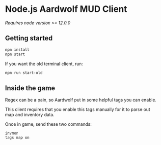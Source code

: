 # Node.js Aardwolf MUD Client
*Requires node version >= 12.0.0*
## Getting started
```bash
npm install
npm start
```
If you want the old terminal client, run:
```bash
npm run start-old
```

## Inside the game
Regex can be a pain, so Aardwolf put in some helpful tags you can enable.

This client requires that you enable this tags manually for it to parse out map and inventory data.

Once in game, send these two commands:
```
invmon
tags map on
```
